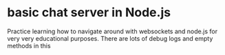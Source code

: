# basic chat server in Node.js #
Practice learning how to navigate around with websockets and node.js for very very educational purposes. There are lots of debug logs and empty methods in this 


